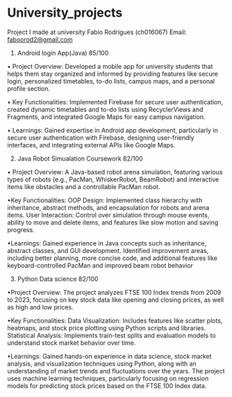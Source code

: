 # University_projects
Project I made at university
Fabio Rodrigues (ch016067)
Email: faboorod2@gmail.com
 1. Android login App(Java) 85/100  

 • Project Overview: Developed a mobile app for university students that helps them stay organized and informed by providing features like secure login, personalized timetables, to-do lists, campus maps, and a personal profile section.
 
 • Key Functionalities: Implemented Firebase for secure user authentication, created dynamic timetables and to-do lists using RecyclerViews and Fragments, and integrated Google Maps for easy campus navigation.

 • Learnings: Gained expertise in Android app development, particularly in secure user authentication with Firebase, designing user-friendly interfaces, and integrating external APIs like Google Maps.


2. Java Robot Simualation Coursework  82/100

• Project Overview: 
A Java-based robot arena simulation, featuring various types of robots (e.g., PacMan, WhiskerRobot, BeamRobot) and interactive items like obstacles and a controllable PacMan robot.

•Key Functionalities:
OOP Design: Implemented class hierarchy with inheritance, abstract methods, and encapsulation for robots and arena items.
User Interaction: Control over simulation through mouse events, ability to move and delete items, and features like slow motion and saving progress.
              
•Learnings: 
Gained experience in Java concepts such as inheritance, abstract classes, and GUI development.
Identified improvement areas, including better planning, more concise code, and additional features like keyboard-controlled PacMan and improved beam robot behavior​

3. Python Data science 82/100
 
•Project Overview:
The project analyzes FTSE 100 Index trends from 2009 to 2023, focusing on key stock data like opening and closing prices, as well as high and low prices.

•Key Functionalities:
Data Visualization: Includes features like scatter plots, heatmaps, and stock price plotting using Python scripts and libraries.
Statistical Analysis: Implements train-test splits and evaluation models to understand stock market behavior over time.

•Learnings:
Gained hands-on experience in data science, stock market analysis, and visualization techniques using Python, along with an understanding of market trends and fluctuations over the years. The project uses machine learning techniques, particularly focusing on regression models for predicting stock prices based on the FTSE 100 Index data.


